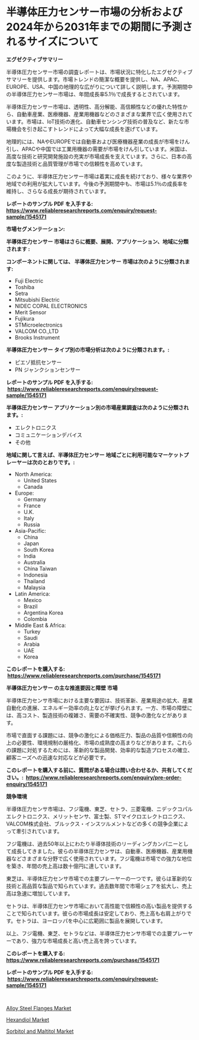 <p><h1>半導体圧力センサー市場の分析および2024年から2031年までの期間に予測されるサイズについて</h1></p><p><strong>エグゼクティブサマリー</strong></p>
<p><p>半導体圧力センサー市場の調査レポートは、市場状況に特化したエグゼクティブサマリーを提供します。市場トレンドの簡潔な概要を提供し、NA、APAC、EUROPE、USA、中国の地理的な広がりについて詳しく説明します。予測期間中の半導体圧力センサー市場は、年間成長率5.1％で成長するとされています。</p><p>半導体圧力センサー市場は、透明性、高分解能、高信頼性などの優れた特性から、自動車産業、医療機器、産業用機器などのさまざまな業界で広く使用されています。市場は、IoT技術の進化、自動車センシング技術の普及など、新たな市場機会を引き起こすトレンドによって大幅な成長を遂げています。</p><p>地理的には、NAやEUROPEでは自動車および医療機器産業の成長が市場をけん引し、APACや中国では工業用機器の需要が市場をけん引しています。米国は、高度な技術と研究開発施設の充実が市場成長を支えています。さらに、日本の高度な製造技術と品質管理が市場での信頼性を高めています。</p><p>このように、半導体圧力センサー市場は着実に成長を続けており、様々な業界や地域での利用が拡大しています。今後の予測期間中も、市場は5.1％の成長率を維持し、さらなる成長が期待されています。</p></p>
<p><strong>レポートのサンプル PDF を入手する: <a href="https://www.reliableresearchreports.com/enquiry/request-sample/1545171">https://www.reliableresearchreports.com/enquiry/request-sample/1545171</a></strong></p>
<p><strong>市場セグメンテーション:</strong></p>
<p><strong> 半導体圧力センサー 市場はさらに概要、展開、アプリケーション、地域に分類されます :</strong></p>
<p><strong>コンポーネントに関しては、 半導体圧力センサー 市場は次のように分類されます: &nbsp;</strong></p>
<p><ul><li>Fuji Electric</li><li>Toshiba</li><li>Setra</li><li>Mitsubishi Electric</li><li>NIDEC COPAL ELECTRONICS</li><li>Merit Sensor</li><li>Fujikura</li><li>STMicroelectronics</li><li>VALCOM CO.,LTD</li><li>Brooks Instrument</li></ul></p>
<p><strong> 半導体圧力センサー タイプ別の市場分析は次のように分類されます。:</strong></p>
<p><ul><li>ピエゾ抵抗センサー</li><li>PN ジャンクションセンサー</li></ul></p>
<p><strong>レポートのサンプル PDF を入手する: &nbsp;<a href="https://www.reliableresearchreports.com/enquiry/request-sample/1545171">https://www.reliableresearchreports.com/enquiry/request-sample/1545171</a></strong></p>
<p><strong> 半導体圧力センサー アプリケーション別の市場産業調査は次のように分類されます。:</strong></p>
<p><ul><li>エレクトロニクス</li><li>コミュニケーションデバイス</li><li>その他</li></ul></p>
<p><strong>地域に関して言えば、半導体圧力センサー 地域ごとに利用可能なマーケットプレーヤーは次のとおりです。:</strong></p>
<p><ul>
    <li>
        North America:
        <ul>
            <li>United States</li>
            <li>Canada</li>
        </ul>
    </li>
    <li>
        Europe:
        <ul>
            <li>Germany</li>
            <li>France</li>
            <li>U.K.</li>
            <li>Italy</li>
            <li>Russia</li>
        </ul>
    </li>
    <li>
        Asia-Pacific:
        <ul>
            <li>China</li>
            <li>Japan</li>
            <li>South Korea</li>
            <li>India</li>
            <li>Australia</li>
            <li>China Taiwan</li>
            <li>Indonesia</li>
            <li>Thailand</li>
            <li>Malaysia</li>
        </ul>
    </li>
    <li>
        Latin America:
        <ul>
            <li>Mexico</li>
            <li>Brazil</li>
            <li>Argentina Korea</li>
            <li>Colombia</li>
        </ul>
    </li>
    <li>
        Middle East & Africa:
        <ul>
            <li>Turkey</li>
            <li>Saudi</li>
            <li>Arabia</li>
            <li>UAE</li>
            <li>Korea</li>
        </ul>
    </li>
    </ul></p>
<p><strong>このレポートを購入する: &nbsp;<a href="https://www.reliableresearchreports.com/purchase/1545171">https://www.reliableresearchreports.com/purchase/1545171</a></strong></p>
<p><strong>半導体圧力センサー の主な推進要因と障壁 市場</strong></p>
<p><p>半導体圧力センサ市場における主要な要因は、技術革新、産業用途の拡大、産業自動化の進展、エネルギー効率の向上などが挙げられます。一方、市場の障壁には、高コスト、製造技術の複雑さ、需要の不確実性、競争の激化などがあります。</p><p>市場で直面する課題には、競争の激化による価格圧力、製品の品質や信頼性の向上の必要性、環境規制の厳格化、市場の成熟度の高まりなどがあります。これらの課題に対処するためには、革新的な製品開発、効率的な製造プロセスの確立、顧客ニーズへの迅速な対応などが必要です。</p></p>
<p><strong>このレポートを購入する前に、質問がある場合は問い合わせるか、共有してください。:&nbsp; <a href="https://www.reliableresearchreports.com/enquiry/pre-order-enquiry/1545171">https://www.reliableresearchreports.com/enquiry/pre-order-enquiry/1545171</a></strong></p>
<p><strong>競争環境</strong></p>
<p><p>半導体圧力センサ市場は、フジ電機、東芝、セトラ、三菱電機、ニデックコパルエレクトロニクス、メリットセンサ、富士製、STマイクロエレクトロニクス、VALCOM株式会社、ブルックス・インスツルメントなどの多くの競争企業によって牽引されています。</p><p>フジ電機は、過去50年以上にわたり半導体技術のリーディングカンパニーとして成長してきました。彼らの半導体圧力センサは、自動車、医療機器、産業用機器などさまざまな分野で広く使用されています。フジ電機は市場での強力な地位を築き、年間の売上高は数十億円に達しています。</p><p>東芝は、半導体圧力センサ市場での主要プレーヤーの一つです。彼らは革新的な技術と高品質な製品で知られています。過去数年間で市場シェアを拡大し、売上高は急速に増加しています。</p><p>セトラは、半導体圧力センサ市場において高性能で信頼性の高い製品を提供することで知られています。彼らの市場成長は安定しており、売上高も右肩上がりです。セトラは、ヨーロッパを中心に広範囲に製品を展開しています。</p><p>以上、フジ電機、東芝、セトラなどは、半導体圧力センサ市場での主要プレーヤーであり、強力な市場成長と高い売上高を誇っています。</p></p>
<p><strong>このレポートを購入する: &nbsp; <a href="https://www.reliableresearchreports.com/purchase/1545171">https://www.reliableresearchreports.com/purchase/1545171</a></strong></p>
<p><strong>レポートのサンプル PDF を入手する: &nbsp;<a href="https://www.reliableresearchreports.com/enquiry/request-sample/1545171">https://www.reliableresearchreports.com/enquiry/request-sample/1545171</a></strong><strong></strong></p>
<p>&nbsp;</p>
<p><p><a href="https://natural-crush-b99.notion.site/Alloy-Steel-Flanges-Market-Insights-Market-Players-and-Forecast-Till-2031-7313819cd7fa46e08e9b2babc238cfa2">Alloy Steel Flanges Market</a></p><p><a href="https://gamy-alyssum-396.notion.site/Hexandiol-Market-Insights-Market-Players-and-Forecast-Till-2031-1620786fa5d9417d9d10964510fedcd3">Hexandiol Market</a></p><p><a href="https://boundless-drawbridge-702.notion.site/Global-Sorbitol-and-Maltitol-Market-by-Types-Applications-and-Major-Players-with-Regional-Growth--fff8d699bed945199ac7d361a6e816ad">Sorbitol and Maltitol Market</a></p></p>